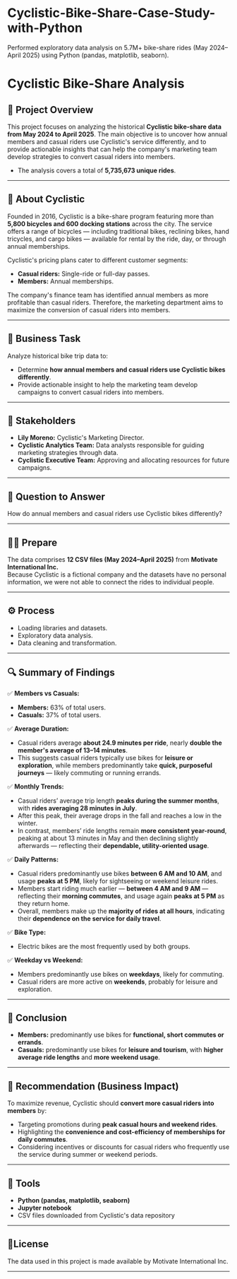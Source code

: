 # Cyclistic-Bike-Share-Case-Study-with-Python
Performed exploratory data analysis on 5.7M+ bike-share rides (May 2024–April 2025) using Python (pandas, matplotlib, seaborn).




# Cyclistic Bike-Share Analysis

## 📁 Project Overview

This project focuses on analyzing the historical **Cyclistic bike-share data from May 2024 to April 2025**. The main objective is to uncover how annual members and casual riders use Cyclistic's service differently, and to provide actionable insights that can help the company's marketing team develop strategies to convert casual riders into members.
- The analysis covers a total of **5,735,673 unique rides**.

---

## 🏢 About Cyclistic

Founded in 2016, Cyclistic is a bike-share program featuring more than **5,800 bicycles and 600 docking stations** across the city. The service offers a range of bicycles — including traditional bikes, reclining bikes, hand tricycles, and cargo bikes — available for rental by the ride, day, or through annual memberships.

Cyclistic's pricing plans cater to different customer segments:

- **Casual riders:** Single-ride or full-day passes.
- **Members:** Annual memberships.

The company's finance team has identified annual members as more profitable than casual riders. Therefore, the marketing department aims to maximize the conversion of casual riders into members.

---

## 📝 Business Task

Analyze historical bike trip data to:

- Determine **how annual members and casual riders use Cyclistic bikes differently**.
- Provide actionable insight to help the marketing team develop campaigns to convert casual riders into members.

---

## 👥 Stakeholders

- **Lily Moreno:** Cyclistic's Marketing Director.
- **Cyclistic Analytics Team:** Data analysts responsible for guiding marketing strategies through data.
- **Cyclistic Executive Team:** Approving and allocating resources for future campaigns.

---

## 🧐 Question to Answer

How do annual members and casual riders use Cyclistic bikes differently?

---

## 🧑‍🏫 Prepare

The data comprises **12 CSV files (May 2024–April 2025)** from **Motivate International Inc.**  
Because Cyclistic is a fictional company and the datasets have no personal information, we were not able to connect the rides to individual people.

---

## ⚙ Process

- Loading libraries and datasets.
- Exploratory data analysis.
- Data cleaning and transformation.

---

## 🔍 Summary of Findings

✅ **Members vs Casuals:**  
- **Members:** 63% of total users.  
- **Casuals:** 37% of total users.

✅ **Average Duration:**  
- Casual riders average **about 24.9 minutes per ride**, nearly **double the member's average of 13–14 minutes**.  
- This suggests casual riders typically use bikes for **leisure or exploration**, while members predominantly take **quick, purposeful journeys** — likely commuting or running errands.

✅ **Monthly Trends:**  
- Casual riders’ average trip length **peaks during the summer months**, with **rides averaging 28 minutes in July**.  
- After this peak, their average drops in the fall and reaches a low in the winter.  
- In contrast, members’ ride lengths remain **more consistent year-round**, peaking at about 13 minutes in May and then declining slightly afterwards — reflecting their **dependable, utility-oriented usage**.

✅ **Daily Patterns:**  
- Casual riders predominantly use bikes **between 6 AM and 10 AM**, and usage **peaks at 5 PM**, likely for sightseeing or weekend leisure rides.  
- Members start riding much earlier — **between 4 AM and 9 AM** — reflecting their **morning commutes**, and usage again **peaks at 5 PM** as they return home.  
- Overall, members make up the **majority of rides at all hours**, indicating their **dependence on the service for daily travel**.

✅ **Bike Type:**  
- Electric bikes are the most frequently used by both groups.

✅ **Weekday vs Weekend:**  
- Members predominantly use bikes on **weekdays**, likely for commuting.  
- Casual riders are more active on **weekends**, probably for leisure and exploration.

---

## 🔹 Conclusion

- **Members:** predominantly use bikes for **functional, short commutes or errands**.
- **Casuals:** predominantly use bikes for **leisure and tourism**, with **higher average ride lengths** and **more weekend usage**.

---

## 🔹 Recommendation (Business Impact)

To maximize revenue, Cyclistic should **convert more casual riders into members** by:
- Targeting promotions during **peak casual hours and weekend rides**.
- Highlighting the **convenience and cost-efficiency of memberships for daily commutes**.
- Considering incentives or discounts for casual riders who frequently use the service during summer or weekend periods.

---

## 🔹 Tools

- **Python (pandas, matplotlib, seaborn)**
- **Jupyter notebook**
- CSV files downloaded from Cyclistic's data repository

---


## 🔹License

The data used in this project is made available by Motivate International Inc.

---



